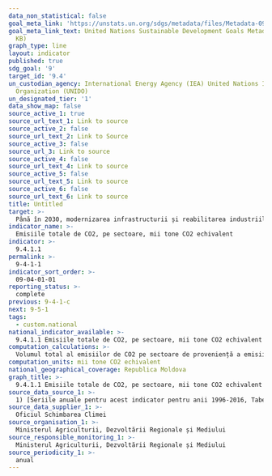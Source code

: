 ```yaml
---
data_non_statistical: false
goal_meta_link: 'https://unstats.un.org/sdgs/metadata/files/Metadata-09-04-01.pdf '
goal_meta_link_text: United Nations Sustainable Development Goals Metadata (PDF 516
  KB)
graph_type: line
layout: indicator
published: true
sdg_goal: '9'
target_id: '9.4'
un_custodian_agency: International Energy Agency (IEA) United Nations Industrial Development
  Organization (UNIDO)
un_designated_tier: '1'
data_show_map: false
source_active_1: true
source_url_text_1: Link to source
source_active_2: false
source_url_text_2: Link to Source
source_active_3: false
source_url_3: Link to source
source_active_4: false
source_url_text_4: Link to source
source_active_5: false
source_url_text_5: Link to source
source_active_6: false
source_url_text_6: Link to source
title: Untitled
target: >-
  Până în 2030, modernizarea infrastructurii și reabilitarea industriilor pentru a deveni  durabile, cu eficiență sporită în utilizarea resurselor și adoptare sporită a tehnologiilor și proceselor industriale curate și ecologice, toate țările luând măsuri în conformitate cu capacitățile respective ale acestora
indicator_name: >-
  Emisiile totale de CO2, pe sectoare, mii tone CO2 echivalent
indicator: >-
  9.4.1.1
permalink: >-
  9-4-1-1
indicator_sort_order: >-
  09-04-01-01
reporting_status: >-
  complete
previous: 9-4-1-c
next: 9-5-1
tags:
  - custom.national
national_indicator_available: >-
  9.4.1.1 Emisiile totale de CO2, pe sectoare, mii tone CO2 echivalent
computation_calculations: >-
  Volumul total al emisiilor de CO2 pe sectoare de proveniență a emisiilor.
computation_units: mii tone CO2 echivalent
national_geographical_coverage: Republica Moldova
graph_title: >-
  9.4.1.1 Emisiile totale de CO2, pe sectoare, mii tone CO2 echivalent
source_data_source_1: >-
  1) [Seriile anuale pentru acest indicator pentru anii 1996-2016, Tabelul B-3: Greenhouse gas emissions (GHG): Republic of Moldova](http://www.clima.md/libview.php?l=ro&idc=264&id=3628)
source_data_supplier_1: >-
  Oficiul Schimbarea Climei
source_organisation_1: >-
  Ministerul Agriculturii, Dezvoltării Regionale și Mediului
source_responsible_monitoring_1: >-
  Ministerul Agriculturii, Dezvoltării Regionale și Mediului
source_periodicity_1: >-
  anual
---
```

